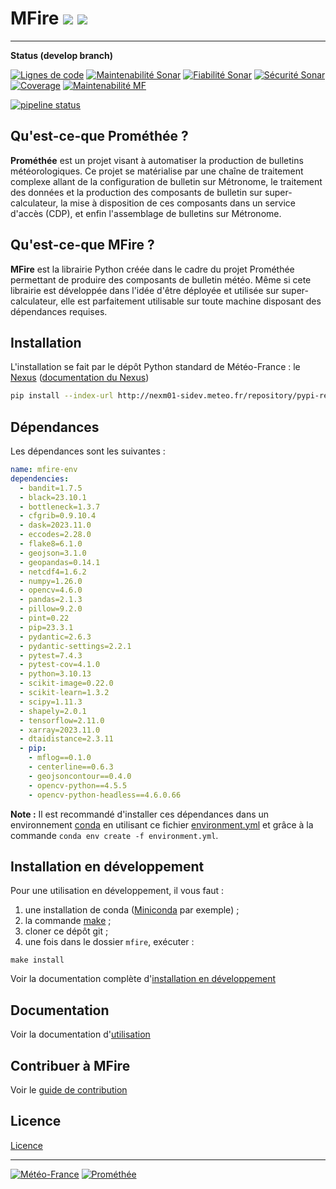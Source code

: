 # MFire [![](docs/images/logo_mf.jpg)](www.meteofrance.com) [![](docs/images/logo_promethee.png)](http://confluence.meteo.fr/display/PROM/Accueil+PROMETHEE)
------

**Status (develop branch)**

[![Lignes de code](http://sonar.meteo.fr/api/project_badges/measure?project=deep_learning%3Aftap_autom&metric=ncloc&branch=develop)](http://sonar.meteo.fr/dashboard?id=deep_learning%3Aftap_autom) [![Maintenabilité Sonar](http://sonar.meteo.fr/api/project_badges/measure?project=deep_learning%3Aftap_autom&metric=sqale_rating&branch=develop)](http://sonar.meteo.fr/dashboard?id=deep_learning%3Aftap_autom) [![Fiabilité Sonar](http://sonar.meteo.fr/api/project_badges/measure?project=deep_learning%3Aftap_autom&metric=reliability_rating&branch=develop)](http://sonar.meteo.fr/dashboard?id=deep_learning%3Aftap_autom) [![Sécurité Sonar](http://sonar.meteo.fr/api/project_badges/measure?project=deep_learning%3Aftap_autom&metric=security_rating&branch=develop)](http://sonar.meteo.fr/dashboard?id=deep_learning%3Aftap_autom) [![Coverage](http://sonar.meteo.fr/api/project_badges/measure?project=deep_learning%3Aftap_autom&metric=coverage&branch=develop)](http://sonar.meteo.fr/dashboard?id=deep_learning%3Aftap_autom) [![Maintenabilité MF](https://maintenabilite.cloudmf.dev/badge/{03214ee2-28cf-4fa4-bfbe-ca8f96e9c796}?cloudmf_token=eyJ0eXAiOiJKV1QiLCJhbGciOiJIUzI1NiJ9.eyJ1c2VybmFtZSI6Im1hcnR5ZiIsInVpZF9udW1iZXIiOjEwMzE4LCJlbWFpbCI6ImZhYmllbi5tYXJ0eUBtZXRlby5mciIsImRpc3BsYXlfbmFtZSI6Ik1BUlRZIEZhYmllbiIsImlhdCI6MTYzNzkxNzM5MiwiZXhwIjo0NzkxNTE3MzkyLCJsaW1pdF90b192aG9zdHMiOlsibWFpbnRlbmFiaWxpdGUiXSwibGltaXRfdG9fdXJpcyI6WyIvYmFkZ2UvKiIsIi9wcm9qZWN0X2JhZGdlLyoiLCIvbGV0dGVyX2JhZGdlLyoiXX0.5UoNfmaCh8JvPrPv4QFYC9VmhJ-I_fg8WjEA2mBXrLs)](https://maintenabilite.cloudmf.dev/dashboards/repository)

[![pipeline status](http://gitlab.meteo.fr/deep_learning/automatisation/ftap_autom/badges/develop/pipeline.svg)](http://gitlab.meteo.fr/deep_learning/automatisation/ftap_autom/-/commits/develop)

## Qu'est-ce-que Prométhée ?

**Prométhée** est un projet visant à automatiser la production de bulletins météorologiques. Ce projet se matérialise par une chaîne de traitement complexe allant de la configuration de bulletin sur Métronome, le traitement des données et la production des composants de bulletin sur super-calculateur, la mise à disposition de ces composants dans un service d'accès (CDP), et enfin l'assemblage de bulletins sur Métronome.

## Qu'est-ce-que MFire ?

**MFire** est la librairie Python créée dans le cadre du projet Prométhée permettant de produire des composants de bulletin météo. Même si cete librairie est développée dans l'idée d'être déployée et utilisée sur super-calculateur, elle est parfaitement utilisable sur toute machine disposant des dépendances requises.

## Installation

L'installation se fait par le dépôt Python standard de Météo-France : le [Nexus](http://nexm01-sidev.meteo.fr/#browse/search/pypi) ([documentation du Nexus](http://confluence.meteo.fr/display/MOT/Nexus+-+Guide+d%27utilisation#NexusGuided'utilisation-R%C3%A9cup%C3%A9rerunpaquetpythonavecpip))

```sh
pip install --index-url http://nexm01-sidev.meteo.fr/repository/pypi-releases-mfire/simple --trusted-host nexm01-sidev.meteo.fr mfire
```

## Dépendances

Les dépendances sont les suivantes :

```yml
name: mfire-env
dependencies:
  - bandit=1.7.5
  - black=23.10.1
  - bottleneck=1.3.7
  - cfgrib=0.9.10.4
  - dask=2023.11.0
  - eccodes=2.28.0
  - flake8=6.1.0
  - geojson=3.1.0
  - geopandas=0.14.1
  - netcdf4=1.6.2
  - numpy=1.26.0
  - opencv=4.6.0
  - pandas=2.1.3
  - pillow=9.2.0
  - pint=0.22
  - pip=23.3.1
  - pydantic=2.6.3
  - pydantic-settings=2.2.1
  - pytest=7.4.3
  - pytest-cov=4.1.0
  - python=3.10.13
  - scikit-image=0.22.0
  - scikit-learn=1.3.2
  - scipy=1.11.3
  - shapely=2.0.1
  - tensorflow=2.11.0
  - xarray=2023.11.0
  - dtaidistance=2.3.11
  - pip:
    - mflog==0.1.0
    - centerline==0.6.3
    - geojsoncontour==0.4.0
    - opencv-python==4.5.5
    - opencv-python-headless==4.6.0.66
```

**Note :** Il est recommandé d'installer ces dépendances dans un environnement [conda](https://docs.conda.io/projects/conda/en/latest/user-guide/tasks/manage-environments.html) en utilisant ce fichier [environment.yml](envs/prod.yml) et grâce à la commande `conda env create -f environment.yml`.

## Installation en développement

Pour une utilisation en développement, il vous faut :

1. une installation de conda ([Miniconda](https://docs.conda.io/en/latest/miniconda.html) par exemple) ;
2. la commande [make](https://man7.org/linux/man-pages/man1/make.1.html) ;
3. cloner ce dépôt git ;
4. une fois dans le dossier `mfire`, exécuter :

```gnu
make install
```

Voir la documentation complète d'[installation en développement](docs/100-dev-installation-guide.md)

## Documentation

Voir la documentation d'[utilisation](docs/200-usage.md)

## Contribuer à MFire

Voir le [guide de contribution](docs/900-contributing.md)

## Licence

[Licence](LICENSE.md)

------

[![Météo-France](docs/images/logo_mf.jpg)](www.meteofrance.com) [![Prométhée](docs/images/logo_promethee.png)](http://confluence.meteo.fr/display/PROM/Accueil+PROMETHEE)
